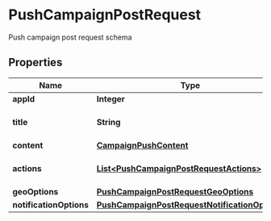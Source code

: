 

# PushCampaignPostRequest

Push campaign post request schema
## Properties

Name | Type | Description | Notes
------------ | ------------- | ------------- | -------------
**appId** | **Integer** |  | 
**title** | **String** | Push campaign subject | 
**content** | [**CampaignPushContent**](CampaignPushContent.md) |  | 
**actions** | [**List&lt;PushCampaignPostRequestActions&gt;**](PushCampaignPostRequestActions.md) | Actions for push campaign |  [optional]
**geoOptions** | [**PushCampaignPostRequestGeoOptions**](PushCampaignPostRequestGeoOptions.md) |  |  [optional]
**notificationOptions** | [**PushCampaignPostRequestNotificationOptions**](PushCampaignPostRequestNotificationOptions.md) |  |  [optional]



